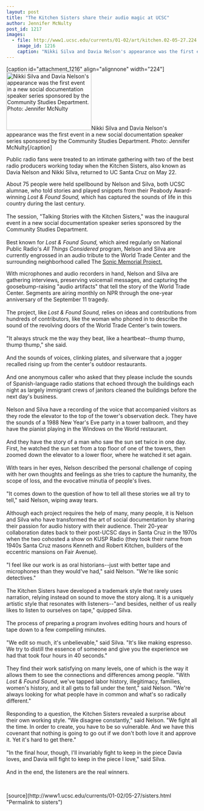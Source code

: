 ```yaml
---
layout: post
title: "The Kitchen Sisters share their audio magic at UCSC"
author: Jennifer McNulty
post_id: 1217
images:
  - file: http://www1.ucsc.edu/currents/01-02/art/kitchen.02-05-27.224.jpg
    image_id: 1216
    caption: "Nikki Silva and Davia Nelson's appearance was the first event in a new social documentation speaker series sponsored by the Community Studies Department. Photo: Jennifer McNulty"
---
```


[caption id="attachment_1216" align="alignnone" width="224"]<a href="http://localhost/mysite/wp-content/uploads/2002/05/kitchen.02-05-27.224.jpg"><img class="size-full wp-image-1216" src="http://localhost/mysite/wp-content/uploads/2002/05/kitchen.02-05-27.224.jpg" alt="Nikki Silva and Davia Nelson's appearance was the first event in a new social documentation speaker series sponsored by the Community Studies Department. Photo: Jennifer McNulty" width="224" height="152" /></a>Nikki Silva and Davia Nelson's appearance was the first event in a new social documentation speaker series sponsored by the Community Studies Department. Photo: Jennifer McNulty[/caption]
<p>
  Public radio fans were treated to an intimate gathering with two of the best radio producers working today when the Kitchen Sisters, also known as Davia Nelson and Nikki Silva, returned to UC Santa Cruz on May 22.
</p>About 75 people were held spellbound by Nelson and Silva, both UCSC alumnae, who told stories and played snippets from their Peabody Award-winning <i>Lost &amp; Found Sound,</i> which has captured the sounds of life in this country during the last century.<br>
<br>
The session, "Talking Stories with the Kitchen Sisters," was the inaugural event in a new social documentation speaker series sponsored by the Community Studies Department.<br>
<br>
Best known for <i>Lost &amp; Found Sound,</i> which aired regularly on National Public Radio's <i>All Things Considered</i> program, Nelson and Silva are currently engrossed in an audio tribute to the World Trade Center and the surrounding neighborhood called The <a href="http://www.npr.org/soundsearch.html">Sonic Memorial Project.</a>
<p>
  With microphones and audio recorders in hand, Nelson and Silva are gathering interviews, preserving voicemail messages, and capturing the goosebump-raising "audio artifacts" that tell the story of the World Trade Center. Segments are airing monthly on NPR through the one-year anniversary of the September 11 tragedy.<br>
  <br>
  The project, like <i>Lost &amp; Found Sound,</i> relies on ideas and contributions from hundreds of contributors, like the woman who phoned in to describe the sound of the revolving doors of the World Trade Center's twin towers.<br>
  <br>
  "It always struck me the way they beat, like a heartbeat--thump thump, thump thump," she said.<br>
  <br>
  And the sounds of voices, clinking plates, and silverware that a jogger recalled rising up from the center's outdoor restaurants.<br>
  <br>
  And one anonymous caller who asked that they please include the sounds of Spanish-language radio stations that echoed through the buildings each night as largely immigrant crews of janitors cleaned the buildings before the next day's business.<br>
  <br>
  Nelson and Silva have a recording of the voice that accompanied visitors as they rode the elevator to the top of the tower's observation deck. They have the sounds of a 1988 New Year's Eve party in a tower ballroom, and they have the pianist playing in the Windows on the World restaurant.<br>
  <br>
  And they have the story of a man who saw the sun set twice in one day. First, he watched the sun set from a top floor of one of the towers, then zoomed down the elevator to a lower floor, where he watched it set again.<br>
  <br>
  With tears in her eyes, Nelson described the personal challenge of coping with her own thoughts and feelings as she tries to capture the humanity, the scope of loss, and the evocative minutia of people's lives.<br>
  <br>
  "It comes down to the question of how to tell all these stories we all try to tell," said Nelson, wiping away tears.<br>
  <br>
  Although each project requires the help of many, many people, it is Nelson and Silva who have transformed the art of social documentation by sharing their passion for audio history with their audience. Their 20-year collaboration dates back to their post-UCSC days in Santa Cruz in the 1970s when the two cohosted a show on KUSP Radio (they took their name from 1940s Santa Cruz masons Kenneth and Robert Kitchen, builders of the eccentric mansions on Fair Avenue).<br>
  <br>
  "I feel like our work is as oral historians--just with better tape and microphones than they would've had," said Nelson. "We're like sonic detectives."<br>
  <br>
  The Kitchen Sisters have developed a trademark style that rarely uses narration, relying instead on sound to move the story along. It is a uniquely artistic style that resonates with listeners--"and besides, neither of us really likes to listen to ourselves on tape," quipped Silva.<br>
  <br>
  The process of preparing a program involves editing hours and hours of tape down to a few compelling minutes.<br>
  <br>
  "We edit so much, it's unbelievable," said Silva. "It's like making espresso. We try to distill the essence of someone and give you the experience we had that took four hours in 40 seconds."<br>
  <br>
  They find their work satisfying on many levels, one of which is the way it allows them to see the connections and differences among people. "With <i>Lost &amp; Found Sound</i>, we've tapped labor history, illegitimacy, families, women's history, and it all gets to fall under the tent," said Nelson. "We're always looking for what people have in common and what's so radically different."<br>
  <br>
  Responding to a question, the Kitchen Sisters revealed a surprise about their own working style. "We disagree constantly," said Nelson. "We fight all the time. In order to create, you have to be so vulnerable. And we have this covenant that nothing is going to go out if we don't both love it and approve it. Yet it's hard to get there."<br>
  <br>
  "In the final hour, though, I'll invariably fight to keep in the piece Davia loves, and Davia will fight to keep in the piece I love," said Silva.<br>
  <br>
  And in the end, the listeners are the real winners.
</p>
<p>
  <br>

</p>
<p>

</p>
[source](http://www1.ucsc.edu/currents/01-02/05-27/sisters.html "Permalink to sisters")
